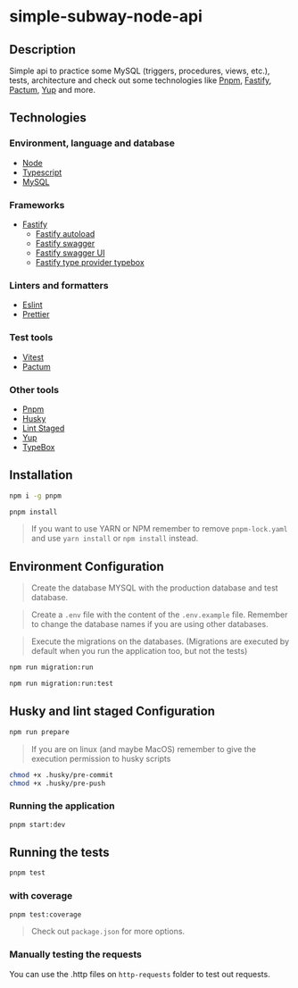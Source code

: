 # simple-subway-node-api

## Description

Simple api to practice some MySQL (triggers, procedures, views, etc.), tests, architecture and check out some
technologies
like [Pnpm](https://pnpm.io), [Fastify](https://fastify.io), [Pactum](https://pactumjs.github.io), [Yup](https://github.com/jquense/yup)
and
more.

## Technologies

### Environment, language and database

- [Node](https://nodejs.org)
- [Typescript](https://www.typescriptlang.org)
- [MySQL](https://www.mysql.com)

### Frameworks

- [Fastify](https://fastify.io)
  - [Fastify autoload](https://github.com/fastify/fastify-autoload)
  - [Fastify swagger](https://github.com/fastify/fastify-swagger)
  - [Fastify swagger UI](https://github.com/fastify/fastify-swagger-ui)
  - [Fastify type provider typebox](https://github.com/fastify/fastify-type-provider-typebox)

### Linters and formatters

- [Eslint](https://eslint.org)
- [Prettier](https://prettier.io)

### Test tools

- [Vitest](https://vitest.dev)
- [Pactum](https://pactumjs.github.io)

### Other tools

- [Pnpm](https://pnpm.io)
- [Husky](https://github.com/typicode/husky)
- [Lint Staged](https://github.com/okonet/lint-staged)
- [Yup](https://github.com/jquense/yup)
- [TypeBox](https://www.npmjs.com/package/@sinclair/typebox)

## Installation

```bash
npm i -g pnpm

pnpm install
```

> If you want to use YARN or NPM remember to remove `pnpm-lock.yaml` and use `yarn install` or `npm install` instead.

## Environment Configuration

> Create the database MYSQL with the production database and test database.

> Create a `.env` file with the content of the `.env.example` file. Remember to change the database names if you are
> using other databases.

> Execute the migrations on the databases. (Migrations are executed by default when you run the application too, but not
> the tests)

```bash
npm run migration:run

npm run migration:run:test
```

## Husky and lint staged Configuration

```bash
npm run prepare
```

> If you are on linux (and maybe MacOS) remember to give the execution permission to husky scripts

```bash
chmod +x .husky/pre-commit
chmod +x .husky/pre-push
```

### Running the application

```bash
pnpm start:dev
```

## Running the tests

```bash
pnpm test
```

### with coverage

```bash
pnpm test:coverage
```

> Check out `package.json` for more options.

### Manually testing the requests

You can use the .http files on `http-requests` folder to test out requests.
